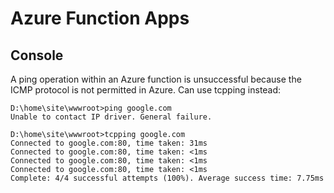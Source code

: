 # Azure Function Apps

## Console

A ping operation within an Azure function is unsuccessful because the ICMP protocol is not permitted in Azure. Can use tcpping instead:

```shell
D:\home\site\wwwroot>ping google.com
Unable to contact IP driver. General failure.

D:\home\site\wwwroot>tcpping google.com
Connected to google.com:80, time taken: 31ms
Connected to google.com:80, time taken: <1ms
Connected to google.com:80, time taken: <1ms
Connected to google.com:80, time taken: <1ms
Complete: 4/4 successful attempts (100%). Average success time: 7.75ms
```
